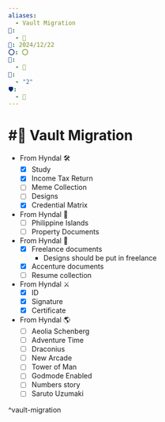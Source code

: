 ```yaml
---
aliases:
  - Vault Migration
📁:
  - 🏁
📅: 2024/12/22
⭕: ⭕
🏁:
  - 💟
🔀:
  - "2"
🛡️:
  - 💟
---
```

# #💟 Vault Migration

- From Hyndal 🛠️
	- [x] Study
	- [x] Income Tax Return
	- [ ] Meme Collection
	- [ ] Designs
	- [x] Credential Matrix
- From Hyndal 📍
	- [ ] Philippine Islands
	- [ ] Property Documents
- From Hyndal 💼
	- [x] Freelance documents
		- Designs should be put in freelance
	- [x] Accenture documents
	- [ ] Resume collection
- From Hyndal ⚔️
	- [x] ID
	- [x] Signature
	- [x] Certificate
- From Hyndal 🌎
	- [ ] Aeolia Schenberg
	- [ ] Adventure Time
	- [ ] Draconius
	- [ ] New Arcade
	- [ ] Tower of Man
	- [ ] Godmode Enabled
	- [ ] Numbers story
	- [ ] Saruto Uzumaki

^vault-migration